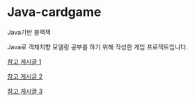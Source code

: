 # Java-cardgame
Java기반 블랙잭

Java로 객체지향 모델링 공부를 하기 위해 작성한  게임 프로젝트입니다.

[참고 게시글 1](https://okky.kr/article/358197)

[참고 게시글 2](http://jojoldu.tistory.com/62)

[참고 게시글 3](https://github.com/joshua-qa/Java-CardGame)